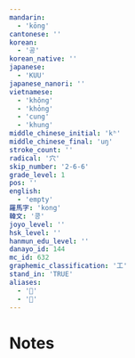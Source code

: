 ```yaml
---
mandarin:
  - 'kōng'
cantonese: ''
korean:
  - '공'
korean_native: ''
japanese:
  - 'KUU'
japanese_nanori: ''
vietnamese:
  - 'không'
  - 'khỏng'
  - 'cung'
  - 'khung'
middle_chinese_initial: 'kʰ'
middle_chinese_final: 'uŋ'
stroke_count: ''
radical: '穴'
skip_number: '2-6-6'
grade_level: 1
pos: ''
english:
  - 'empty'
羅馬字: 'kong'
韓文: '콩'
joyo_level: ''
hsk_level: ''
hanmun_edu_level: ''
danayo_id: 144
mc_id: 632
graphemic_classification: '工'
stand_in: 'TRUE'
aliases:
  - '𠀝'
  - '𢦉'
---
```


# Notes
